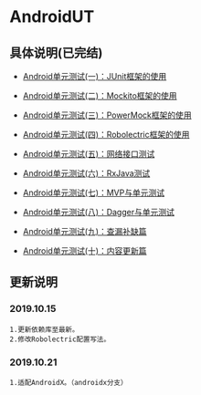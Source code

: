 # AndroidUT

## 具体说明(已完结)

- [Android单元测试(一)：JUnit框架的使用](http://blog.csdn.net/qq_17766199/article/details/78243176)

- [Android单元测试(二)：Mockito框架的使用](http://blog.csdn.net/qq_17766199/article/details/78450007)

- [Android单元测试(三)：PowerMock框架的使用](http://blog.csdn.net/qq_17766199/article/details/78573390)

- [Android单元测试(四)：Robolectric框架的使用](http://blog.csdn.net/qq_17766199/article/details/78710177)

- [Android单元测试(五)：网络接口测试](http://blog.csdn.net/qq_17766199/article/details/78881992)

- [Android单元测试(六)：RxJava测试](http://blog.csdn.net/qq_17766199/article/details/78989664)

- [Android单元测试(七)：MVP与单元测试](http://blog.csdn.net/qq_17766199/article/details/79183901)

- [Android单元测试(八)：Dagger与单元测试](http://blog.csdn.net/qq_17766199/article/details/79277483)

- [Android单元测试(九)：查漏补缺篇](https://blog.csdn.net/qq_17766199/article/details/80321318)

- [Android单元测试(十)：内容更新篇](https://weilu.blog.csdn.net/article/details/102992559)

## 更新说明

### 2019.10.15

    1.更新依赖库至最新。
    2.修改Robolectric配置写法。
    
### 2019.10.21

    1.适配AndroidX。（androidx分支）